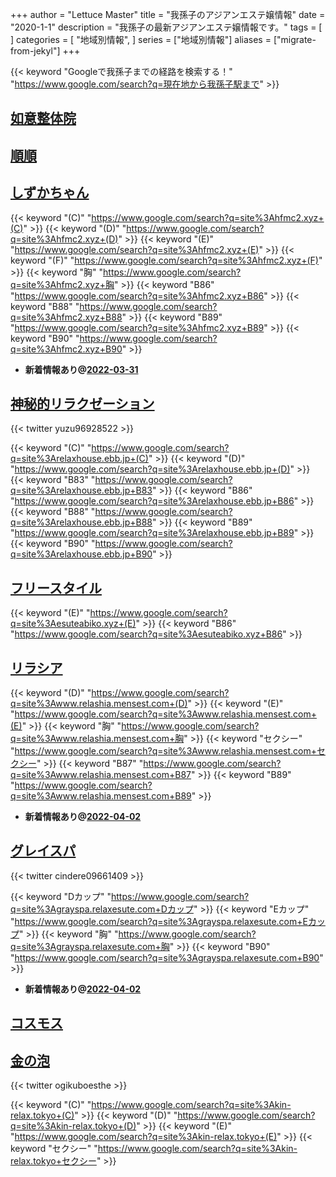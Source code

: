 +++
author = "Lettuce Master"
title = "我孫子のアジアンエステ嬢情報"
date = "2020-1-1"
description = "我孫子の最新アジアンエステ嬢情報です。"
tags = [
]
categories = [
    "地域別情報",
]
series = ["地域別情報"]
aliases = ["migrate-from-jekyl"]
+++

{{< keyword "Googleで我孫子までの経路を検索する！" "https://www.google.com/search?q=現在地から我孫子駅まで" >}}

## [如意整体院](http://o-jp.com/zyoi/)


## [順順](http://o-jp.com/zyoi/)


## [しずかちゃん](http://hfmc2.xyz/)
{{< keyword "(C)" "https://www.google.com/search?q=site%3Ahfmc2.xyz+(C)" >}} {{< keyword "(D)" "https://www.google.com/search?q=site%3Ahfmc2.xyz+(D)" >}} {{< keyword "(E)" "https://www.google.com/search?q=site%3Ahfmc2.xyz+(E)" >}} {{< keyword "(F)" "https://www.google.com/search?q=site%3Ahfmc2.xyz+(F)" >}} {{< keyword "胸" "https://www.google.com/search?q=site%3Ahfmc2.xyz+胸" >}} {{< keyword "B86" "https://www.google.com/search?q=site%3Ahfmc2.xyz+B86" >}} {{< keyword "B88" "https://www.google.com/search?q=site%3Ahfmc2.xyz+B88" >}} {{< keyword "B89" "https://www.google.com/search?q=site%3Ahfmc2.xyz+B89" >}} {{< keyword "B90" "https://www.google.com/search?q=site%3Ahfmc2.xyz+B90" >}} 

- **新着情報あり@[2022-03-31](/post/2022-03-31)**
## [神秘的リラクゼーション](https://relaxhouse.ebb.jp/)


{{< twitter yuzu96928522 >}}

{{< keyword "(C)" "https://www.google.com/search?q=site%3Arelaxhouse.ebb.jp+(C)" >}} {{< keyword "(D)" "https://www.google.com/search?q=site%3Arelaxhouse.ebb.jp+(D)" >}} {{< keyword "B83" "https://www.google.com/search?q=site%3Arelaxhouse.ebb.jp+B83" >}} {{< keyword "B86" "https://www.google.com/search?q=site%3Arelaxhouse.ebb.jp+B86" >}} {{< keyword "B88" "https://www.google.com/search?q=site%3Arelaxhouse.ebb.jp+B88" >}} {{< keyword "B89" "https://www.google.com/search?q=site%3Arelaxhouse.ebb.jp+B89" >}} {{< keyword "B90" "https://www.google.com/search?q=site%3Arelaxhouse.ebb.jp+B90" >}} 

## [フリースタイル](http://esuteabiko.xyz/)
{{< keyword "(E)" "https://www.google.com/search?q=site%3Aesuteabiko.xyz+(E)" >}} {{< keyword "B86" "https://www.google.com/search?q=site%3Aesuteabiko.xyz+B86" >}} 

## [リラシア](http://www.relashia.mensest.com/)
{{< keyword "(D)" "https://www.google.com/search?q=site%3Awww.relashia.mensest.com+(D)" >}} {{< keyword "(E)" "https://www.google.com/search?q=site%3Awww.relashia.mensest.com+(E)" >}} {{< keyword "胸" "https://www.google.com/search?q=site%3Awww.relashia.mensest.com+胸" >}} {{< keyword "セクシー" "https://www.google.com/search?q=site%3Awww.relashia.mensest.com+セクシー" >}} {{< keyword "B87" "https://www.google.com/search?q=site%3Awww.relashia.mensest.com+B87" >}} {{< keyword "B89" "https://www.google.com/search?q=site%3Awww.relashia.mensest.com+B89" >}} 

- **新着情報あり@[2022-04-02](/post/2022-04-02)**
## [グレイスパ](https://grayspa.relaxesute.com/)


{{< twitter cindere09661409 >}}

{{< keyword "Dカップ" "https://www.google.com/search?q=site%3Agrayspa.relaxesute.com+Dカップ" >}} {{< keyword "Eカップ" "https://www.google.com/search?q=site%3Agrayspa.relaxesute.com+Eカップ" >}} {{< keyword "胸" "https://www.google.com/search?q=site%3Agrayspa.relaxesute.com+胸" >}} {{< keyword "B90" "https://www.google.com/search?q=site%3Agrayspa.relaxesute.com+B90" >}} 

- **新着情報あり@[2022-04-02](/post/2022-04-02)**
## [コスモス](http://cosmos.msa.jp/)


## [金の泡](https://kin-relax.tokyo/)


{{< twitter ogikuboesthe >}}

{{< keyword "(C)" "https://www.google.com/search?q=site%3Akin-relax.tokyo+(C)" >}} {{< keyword "(D)" "https://www.google.com/search?q=site%3Akin-relax.tokyo+(D)" >}} {{< keyword "(E)" "https://www.google.com/search?q=site%3Akin-relax.tokyo+(E)" >}} {{< keyword "セクシー" "https://www.google.com/search?q=site%3Akin-relax.tokyo+セクシー" >}} 

